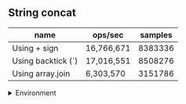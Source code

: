 ## String concat

|name|ops/sec|samples|
|-|-|-|
|Using + sign|16,766,671|8383336|
|Using backtick (`)|17,016,551|8508276|
|Using array.join|6,303,570|3151786|


<details>
<summary>Environment</summary>

* __Machine:__ linux x64 | 4 vCPUs | 15.2GB Mem
* __Run:__ Mon Jun 24 2024 01:24:07 GMT+0000 (Coordinated Universal Time)
</details>

<!--
{"environment":{"platform":"linux","arch":"x64","cpus":4,"totalMemory":15.245216369628906},"benchmarks":[{"name":"Using + sign","opsSec":16766671.054532127,"samples":8383336},{"name":"Using backtick (`)","opsSec":17016551.80247179,"samples":8508276},{"name":"Using array.join","opsSec":6303570.163047882,"samples":3151786}]}-->
